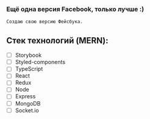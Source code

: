 ### Ещё одна версия Facebook, только лучше :)
```
Создаю свою версию Фейсбука.
```
## Cтек технологий (MERN):

- [ ] Storybook
- [ ] Styled-components
- [ ] TypeScript
- [ ] React
- [ ] Redux
- [ ] Node
- [ ] Express
- [ ] MongoDB
- [ ] Socket.io
